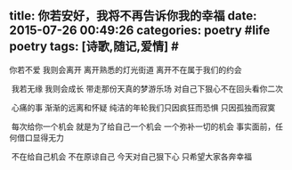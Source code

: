 title: 你若安好，我将不再告诉你我的幸福
date: 2015-07-26 00:49:26
categories: poetry #life poetry
tags: [诗歌,随记,爱情]  # <!--more-->
---

你若不爱
我则会离开
离开熟悉的灯光街道
离开不在属于我们的约会

![]()
我若无缘
我则会成长
带走那份天真的梦游乐场
对自己下狠心不在回头看你二次

![]()
心痛的事
渐渐的远离和怀疑
纯洁的年轮我们只因疯狂而恐惧
只因孤独而寂寞

![]()
每次给你一个机会
就是为了给自己一个机会
一个弥补一切的机会
事实面前，任何借口显得无力

![]()
不在给自己机会
不在原谅自己
今天对自己狠下心
只希望大家各奔幸福

